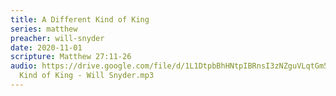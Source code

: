 ```yaml
---
title: A Different Kind of King
series: matthew
preacher: will-snyder
date: 2020-11-01
scripture: Matthew 27:11-26
audio: https://drive.google.com/file/d/1L1DtpbBhHNtpIBRnsI3zNZguVLqtGm5I/view
  Kind of King - Will Snyder.mp3
---
```

